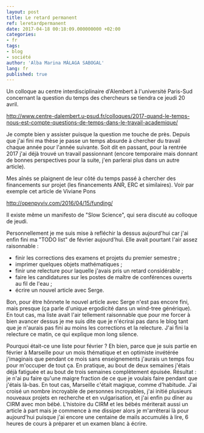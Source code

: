 ```yaml
---
layout: post
title: Le retard permanent
ref: leretardpermanent
date: 2017-04-18 00:18:09.000000000 +02:00
categories:
- fr
tags:
- blog
- société
author: 'Alba Marina MÁLAGA SABOGAL'
lang: fr
published: true
---
```


Un colloque au centre interdisciplinaire d'Alembert à l'université Paris-Sud concernant la question du temps des chercheurs se tiendra ce jeudi 20 avril.

http://www.centre-dalembert.u-psud.fr/colloques/2017-quand-le-temps-nous-est-compte-questions-de-temps-dans-le-travail-academique/

Je compte bien y assister puisque la question me touche de près. Depuis que j'ai fini ma thèse je passe un temps absurde à chercher du travail chaque année pour l'année suivante. Soit dit en passant, pour la rentrée 2017 j'ai déjà trouvé un travail passionnant (encore temporaire mais donnant de bonnes perspectives pour la suite, j'en parlerai plus dans un autre article).

Mes aînés se plaignent de leur côté du temps passé à chercher des financements sur projet (les financements ANR, ERC et similaires). Voir par exemple cet article de Viviane Pons

<http://openpyviv.com/2016/04/15/funding/>

Il existe même un manifesto de "Slow Science", qui sera discuté au colloque de jeudi.

Personnellement je me suis mise à refléchir la dessus aujourd'hui car j'ai enfin fini ma "TODO list" de février aujourd'hui. Elle avait pourtant l'air assez raisonnable :

-   finir les corrections des examens et projets du premier semestre ;
-   imprimer quelques objets mathématiques ;
-   finir une relecture pour laquelle j'avais pris un retard considérable ;
-   faire les candidatures sur les postes de maître de conférences ouverts au fil de l'eau ;
-   écrire un nouvel article avec Serge.

Bon, pour être hônnete le nouvel article avec Serge n'est pas encore fini, mais presque (ça parle d'unique ergodicité dans un wind-tree générique). En tout cas, ma liste avait l'air tellement raisonnable que pour me forcer à bien avancer dessus je me suis dite que je n'écrirai pas dans le blog tant que je n'aurais pas fini au moins les corrections et la relecture. J'ai fini la relecture ce matin, ce qui explique mon long silence.

Pourquoi était-ce une liste pour février ? Eh bien, parce que je suis partie en février à Marseille pour un mois thématique et en optimiste invétérée j'imaginais que pendant ce mois sans enseignements j'aurais un temps fou pour m'occuper de tout ça. En pratique, au bout de deux semaines j'étais déjà fatiguée et au bout de trois semaines complètement épuisée. Résultat : je n'ai pu faire qu'une maigre fraction de ce que je voulais faire pendant que j'étais là-bas. En tout cas, Marseille c'était magique, comme d'habitude. J'ai croisé un nombre incroyable de personnes incroyables, j'ai initié plusieurs nouveaux projets en recherche et en vulgarisation, et j'ai enfin pu dîner au CIRM avec mon bébé. L'histoire du CIRM et les bébés mériterait aussi un article à part mais je commence à me dissiper alors je m'arrêterai là pour aujourd'hui puisque j'ai encore une centaine de mails accumulés à lire, 6 heures de cours à préparer et un examen blanc à écrire.
